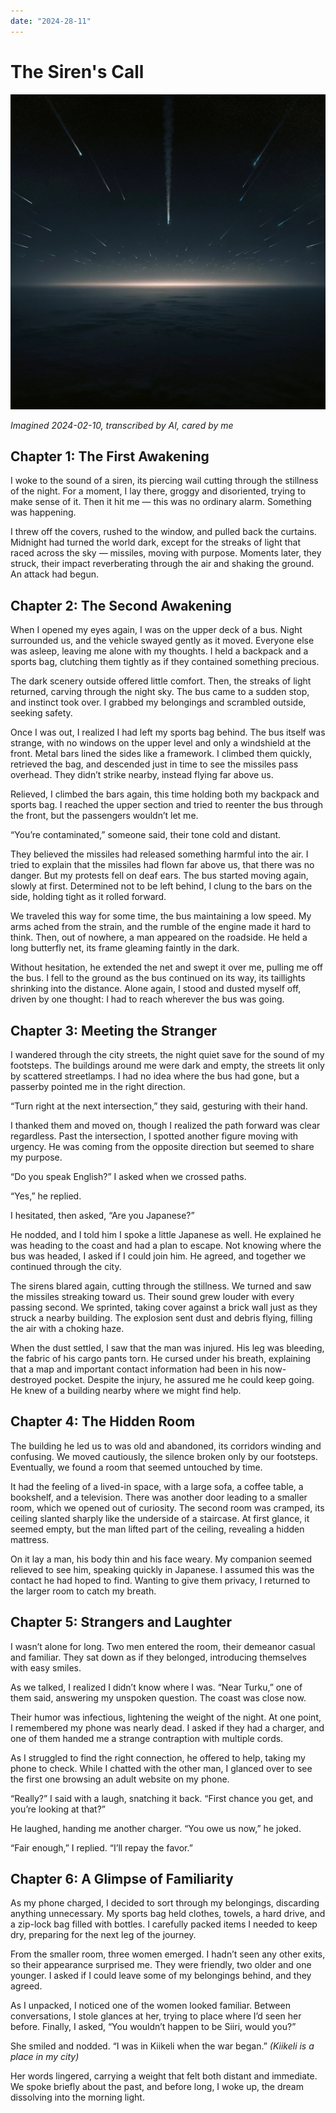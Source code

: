 ```yaml
---
date: "2024-28-11"
---
```


# The Siren's Call

![](../assets/the_sirens_call.jpg)

*Imagined 2024-02-10, transcribed by AI, cared by me*

## Chapter 1: The First Awakening

I woke to the sound of a siren, its piercing wail cutting through the stillness of the night. For a moment, I lay there, groggy and disoriented, trying to make sense of it. Then it hit me — this was no ordinary alarm. Something was happening.

I threw off the covers, rushed to the window, and pulled back the curtains. Midnight had turned the world dark, except for the streaks of light that raced across the sky — missiles, moving with purpose. Moments later, they struck, their impact reverberating through the air and shaking the ground. An attack had begun.

## Chapter 2: The Second Awakening

When I opened my eyes again, I was on the upper deck of a bus. Night surrounded us, and the vehicle swayed gently as it moved. Everyone else was asleep, leaving me alone with my thoughts. I held a backpack and a sports bag, clutching them tightly as if they contained something precious.

The dark scenery outside offered little comfort. Then, the streaks of light returned, carving through the night sky. The bus came to a sudden stop, and instinct took over. I grabbed my belongings and scrambled outside, seeking safety.

Once I was out, I realized I had left my sports bag behind. The bus itself was strange, with no windows on the upper level and only a windshield at the front. Metal bars lined the sides like a framework. I climbed them quickly, retrieved the bag, and descended just in time to see the missiles pass overhead. They didn’t strike nearby, instead flying far above us.

Relieved, I climbed the bars again, this time holding both my backpack and sports bag. I reached the upper section and tried to reenter the bus through the front, but the passengers wouldn’t let me.

“You’re contaminated,” someone said, their tone cold and distant.

They believed the missiles had released something harmful into the air. I tried to explain that the missiles had flown far above us, that there was no danger. But my protests fell on deaf ears. The bus started moving again, slowly at first. Determined not to be left behind, I clung to the bars on the side, holding tight as it rolled forward.

We traveled this way for some time, the bus maintaining a low speed. My arms ached from the strain, and the rumble of the engine made it hard to think. Then, out of nowhere, a man appeared on the roadside. He held a long butterfly net, its frame gleaming faintly in the dark.

Without hesitation, he extended the net and swept it over me, pulling me off the bus. I fell to the ground as the bus continued on its way, its taillights shrinking into the distance. Alone again, I stood and dusted myself off, driven by one thought: I had to reach wherever the bus was going.

## Chapter 3: Meeting the Stranger

I wandered through the city streets, the night quiet save for the sound of my footsteps. The buildings around me were dark and empty, the streets lit only by scattered streetlamps. I had no idea where the bus had gone, but a passerby pointed me in the right direction.

“Turn right at the next intersection,” they said, gesturing with their hand.

I thanked them and moved on, though I realized the path forward was clear regardless. Past the intersection, I spotted another figure moving with urgency. He was coming from the opposite direction but seemed to share my purpose.

“Do you speak English?” I asked when we crossed paths.

“Yes,” he replied.

I hesitated, then asked, “Are you Japanese?”

He nodded, and I told him I spoke a little Japanese as well. He explained he was heading to the coast and had a plan to escape. Not knowing where the bus was headed, I asked if I could join him. He agreed, and together we continued through the city.

The sirens blared again, cutting through the stillness. We turned and saw the missiles streaking toward us. Their sound grew louder with every passing second. We sprinted, taking cover against a brick wall just as they struck a nearby building. The explosion sent dust and debris flying, filling the air with a choking haze.

When the dust settled, I saw that the man was injured. His leg was bleeding, the fabric of his cargo pants torn. He cursed under his breath, explaining that a map and important contact information had been in his now-destroyed pocket. Despite the injury, he assured me he could keep going. He knew of a building nearby where we might find help.

## Chapter 4: The Hidden Room

The building he led us to was old and abandoned, its corridors winding and confusing. We moved cautiously, the silence broken only by our footsteps. Eventually, we found a room that seemed untouched by time.

It had the feeling of a lived-in space, with a large sofa, a coffee table, a bookshelf, and a television. There was another door leading to a smaller room, which we opened out of curiosity. The second room was cramped, its ceiling slanted sharply like the underside of a staircase. At first glance, it seemed empty, but the man lifted part of the ceiling, revealing a hidden mattress.

On it lay a man, his body thin and his face weary. My companion seemed relieved to see him, speaking quickly in Japanese. I assumed this was the contact he had hoped to find. Wanting to give them privacy, I returned to the larger room to catch my breath.

## Chapter 5: Strangers and Laughter

I wasn’t alone for long. Two men entered the room, their demeanor casual and familiar. They sat down as if they belonged, introducing themselves with easy smiles.

As we talked, I realized I didn’t know where I was. “Near Turku,” one of them said, answering my unspoken question. The coast was close now.

Their humor was infectious, lightening the weight of the night. At one point, I remembered my phone was nearly dead. I asked if they had a charger, and one of them handed me a strange contraption with multiple cords.

As I struggled to find the right connection, he offered to help, taking my phone to check. While I chatted with the other man, I glanced over to see the first one browsing an adult website on my phone.

“Really?” I said with a laugh, snatching it back. “First chance you get, and you’re looking at that?”

He laughed, handing me another charger. “You owe us now,” he joked.

“Fair enough,” I replied. “I’ll repay the favor.”

## Chapter 6: A Glimpse of Familiarity

As my phone charged, I decided to sort through my belongings, discarding anything unnecessary. My sports bag held clothes, towels, a hard drive, and a zip-lock bag filled with bottles. I carefully packed items I needed to keep dry, preparing for the next leg of the journey.

From the smaller room, three women emerged. I hadn’t seen any other exits, so their appearance surprised me. They were friendly, two older and one younger. I asked if I could leave some of my belongings behind, and they agreed.

As I unpacked, I noticed one of the women looked familiar. Between conversations, I stole glances at her, trying to place where I’d seen her before. Finally, I asked, “You wouldn’t happen to be Siiri, would you?”

She smiled and nodded. “I was in Kiikeli when the war began.” *(Kiikeli is a place in my city)*

Her words lingered, carrying a weight that felt both distant and immediate. We spoke briefly about the past, and before long, I woke up, the dream dissolving into the morning light.
